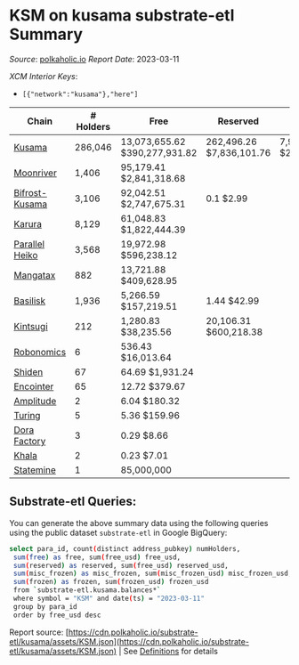 # KSM on kusama substrate-etl Summary

_Source_: [polkaholic.io](https://polkaholic.io) *Report Date*: 2023-03-11


*XCM Interior Keys*:
* `[{"network":"kusama"},"here"]`


| Chain | # Holders | Free | Reserved | Misc Frozen | Frozen | Price | AssetID |
| ----- | --------- | ---- | -------- | ----------- | ------ | ----- | ------- |
| [Kusama](/kusama/0-kusama) | 286,046 | 13,073,655.62 $390,277,931.82 | 262,496.26 $7,836,101.76 | 7,960,025.23  $237,624,599.82 | 7,624,565.19 $227,610,365.55 | $29.85 | `{"Token":"KSM"}` |
| [Moonriver](/kusama/2023-moonriver) | 1,406 | 95,179.41 $2,841,318.68 |   |    |   | $29.85 | `{"Token":"42259045809535163221576417993425387648"}` |
| [Bifrost-Kusama](/kusama/2001-bifrost-ksm) | 3,106 | 92,042.51 $2,747,675.31 | 0.1 $2.99 |    |   | $29.85 | `{"Token":"KSM"}` |
| [Karura](/kusama/2000-karura) | 8,129 | 61,048.83 $1,822,444.39 |   |    |   | $29.85 | `{"Token":"KSM"}` |
| [Parallel Heiko](/kusama/2085-parallel-heiko) | 3,568 | 19,972.98 $596,238.12 |   |    |   | $29.85 | `{"Token":"100"}` |
| [Mangatax](/kusama/2110-mangatax) | 882 | 13,721.88 $409,628.95 |   |    |   | $29.85 | `{"Token":"4"}` |
| [Basilisk](/kusama/2090-basilisk) | 1,936 | 5,266.59 $157,219.51 | 1.44 $42.99 |    |   | $29.85 | `{"Token":"1"}` |
| [Kintsugi](/kusama/2092-kintsugi) | 212 | 1,280.83 $38,235.56 | 20,106.31 $600,218.38 |    |   | $29.85 | `{"Token":"KSM"}` |
| [Robonomics](/kusama/2048-robonomics) | 6 | 536.43 $16,013.64 |   |    |   | $29.85 | `{"Token":"4294967295"}` |
| [Shiden](/kusama/2007-shiden) | 67 | 64.69 $1,931.24 |   |    |   | $29.85 | `{"Token":"340282366920938463463374607431768211455"}` |
| [Encointer](/kusama/1001-encointer) | 65 | 12.72 $379.67 |   |    |   | $29.85 | `{"Token":"KSM"}` |
| [Amplitude](/kusama/2124-amplitude) | 2 | 6.04 $180.32 |   |    |   | $29.85 | `{"XCM":"KSM"}` |
| [Turing](/kusama/2114-turing) | 5 | 5.36 $159.96 |   |    |   | $29.85 | `{"Token":"1"}` |
| [Dora Factory](/kusama/2115-dorafactory) | 3 | 0.29 $8.66 |   |    |   | $29.85 | `{"Token":"KSM"}` |
| [Khala](/kusama/2004-khala) | 2 | 0.23 $7.01 |   |    |   | $29.85 | `{"Token":"0"}` |
| [Statemine](/kusama/1000-statemine) | 1 | 85,000,000  |   |    |   |  | `{"Token":"1234"}` |

## Substrate-etl Queries:
You can generate the above summary data using the following queries using the public dataset `substrate-etl` in Google BigQuery:
```bash
select para_id, count(distinct address_pubkey) numHolders, 
 sum(free) as free, sum(free_usd) free_usd,
 sum(reserved) as reserved, sum(free_usd) reserved_usd,
 sum(misc_frozen) as misc_frozen, sum(misc_frozen_usd) misc_frozen_usd,
 sum(frozen) as frozen, sum(frozen_usd) frozen_usd
 from `substrate-etl.kusama.balances*` 
 where symbol = "KSM" and date(ts) = "2023-03-11"
 group by para_id
 order by free_usd desc
```


Report source: [https://cdn.polkaholic.io/substrate-etl/kusama/assets/KSM.json](https://cdn.polkaholic.io/substrate-etl/kusama/assets/KSM.json) | See [Definitions](/DEFINITIONS.md) for details
